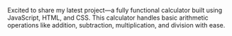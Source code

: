 Excited to share my latest project—a fully functional calculator built using JavaScript, HTML, and CSS. This calculator handles basic arithmetic operations like addition, subtraction, multiplication, and division with ease.
